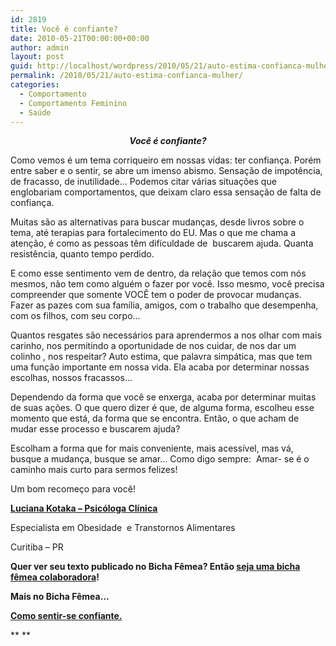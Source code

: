 ```yaml
---
id: 2819
title: Você é confiante?
date: 2010-05-21T00:00:00+00:00
author: admin
layout: post
guid: http://localhost/wordpress/2010/05/21/auto-estima-confianca-mulher/
permalink: /2010/05/21/auto-estima-confianca-mulher/
categories:
  - Comportamento
  - Comportamento Feminino
  - Saúde
---
```

<p style="text-align: center;">
  <strong><em>Você é confiante?</em></strong>
</p>

Como vemos é um tema corriqueiro em nossas vidas: ter confiança. Porém entre saber e o sentir, se abre um imenso abismo. Sensação de impotência, de fracasso, de inutilidade… Podemos citar várias situações que englobariam comportamentos, que deixam claro essa sensação de falta de confiança.

Muitas são as alternativas para buscar mudanças, desde livros sobre o tema, até terapias para fortalecimento do EU. Mas o que me chama a atenção, é como as pessoas têm difículdade de  buscarem ajuda. Quanta resistência, quanto tempo perdido.

<!--more-->

E como esse sentimento vem de dentro, da relação que temos com nós mesmos, não tem como alguém o fazer por você. Isso mesmo, você precisa compreender que somente VOCÊ tem o poder de provocar mudanças. Fazer as pazes com sua família, amigos, com o trabalho que desempenha, com os filhos, com seu corpo…

Quantos resgates são necessários para aprendermos a nos olhar com mais carinho, nos permitindo a oportunidade de nos cuidar, de nos dar um colinho , nos respeitar? Auto estima, que palavra simpática, mas que tem uma função importante em nossa vida. Ela acaba por determinar nossas escolhas, nossos fracassos…

Dependendo da forma que você se enxerga, acaba por determinar muitas de suas ações. O que quero dizer é que, de alguma forma, escolheu esse momento que está, da forma que se encontra. Então, o que acham de mudar esse processo e buscarem ajuda?

Escolham a forma que for mais conveniente, mais acessível, mas vá, busque a mudança, busque se amar… Como digo sempre:  Amar- se é o caminho mais curto para sermos felizes!

Um bom recomeço para você!

**<a href="http://blog.comportamentomagro.com.br/" target="_blank">Luciana Kotaka – Psicóloga Clínica</a>**

Especialista em Obesidade  e Transtornos Alimentares

Curitiba – PR

**Quer ver seu texto publicado no Bicha Fêmea? Então [seja uma bicha fêmea colaboradora](http://www.trololodemulher.com.br/colabore/)!**

**Mais no Bicha Fêmea&#8230;**

**<a href="http://www.trololodemulher.com.br/2010/05/03/auto-estima/" target="_self">Como sentir-se confiante.</a>**

** **